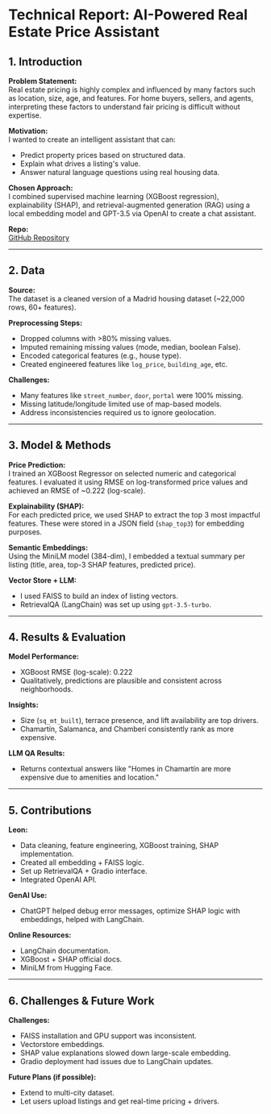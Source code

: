 # Technical Report: AI-Powered Real Estate Price Assistant

## 1. Introduction

**Problem Statement:**  
Real estate pricing is highly complex and influenced by many factors such as location, size, age, and features. For home buyers, sellers, and agents, interpreting these factors to understand fair pricing is difficult without expertise.

**Motivation:**  
I wanted to create an intelligent assistant that can:

- Predict property prices based on structured data.
- Explain what drives a listing's value.
- Answer natural language questions using real housing data.

**Chosen Approach:**  
I combined supervised machine learning (XGBoost regression), explainability (SHAP), and retrieval-augmented generation (RAG) using a local embedding model and GPT-3.5 via OpenAI to create a chat assistant.

**Repo:**  
[GitHub Repository](https://github.com/leonlefever/AdvancedAI_Project.git)

---

## 2. Data

**Source:**  
The dataset is a cleaned version of a Madrid housing dataset (~22,000 rows, 60+ features).

**Preprocessing Steps:**

- Dropped columns with >80% missing values.
- Imputed remaining missing values (mode, median, boolean False).
- Encoded categorical features (e.g., house type).
- Created engineered features like `log_price`, `building_age`, etc.

**Challenges:**

- Many features like `street_number`, `door`, `portal` were 100% missing.
- Missing latitude/longitude limited use of map-based models.
- Address inconsistencies required us to ignore geolocation.

---

## 3. Model & Methods

**Price Prediction:**  
I trained an XGBoost Regressor on selected numeric and categorical features. I evaluated it using RMSE on log-transformed price values and achieved an RMSE of ~0.222 (log-scale).

**Explainability (SHAP):**  
For each predicted price, we used SHAP to extract the top 3 most impactful features. These were stored in a JSON field (`shap_top3`) for embedding purposes.

**Semantic Embeddings:**  
Using the MiniLM model (384-dim), I embedded a textual summary per listing (title, area, top-3 SHAP features, predicted price).

**Vector Store + LLM:**

- I used FAISS to build an index of listing vectors.
- RetrievalQA (LangChain) was set up using `gpt-3.5-turbo`.

---

## 4. Results & Evaluation

**Model Performance:**

- XGBoost RMSE (log-scale): 0.222
- Qualitatively, predictions are plausible and consistent across neighborhoods.

**Insights:**

- Size (`sq_mt_built`), terrace presence, and lift availability are top drivers.
- Chamartín, Salamanca, and Chamberí consistently rank as more expensive.

**LLM QA Results:**

- Returns contextual answers like "Homes in Chamartín are more expensive due to amenities and location."

---

## 5. Contributions

**Leon:**

- Data cleaning, feature engineering, XGBoost training, SHAP implementation.
- Created all embedding + FAISS logic.
- Set up RetrievalQA + Gradio interface.
- Integrated OpenAI API.

**GenAI Use:**

- ChatGPT helped debug error messages, optimize SHAP logic with embeddings, helped with LangChain.

**Online Resources:**

- LangChain documentation.
- XGBoost + SHAP official docs.
- MiniLM from Hugging Face.

---

## 6. Challenges & Future Work

**Challenges:**

- FAISS installation and GPU support was inconsistent.
- Vectorstore embeddings.
- SHAP value explanations slowed down large-scale embedding.
- Gradio deployment had issues due to LangChain updates.

**Future Plans (if possible):**

- Extend to multi-city dataset.
- Let users upload listings and get real-time pricing + drivers.

